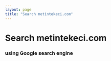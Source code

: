 ```yaml
---
layout: page
title: "Search metintekeci.com"
---
```


# Search metintekeci.com

### using Google search engine

<div id="google-custom-search">
<script>
  (function() {
    var cx = '000080914012506575356:9tlu7fddpjp'; // Google Custom Search Code for Metin Tekeci
    var gcse = document.createElement('script');
    gcse.type = 'text/javascript';
    gcse.async = true;
    gcse.src = (document.location.protocol == 'https:' ? 'https:' : 'http:') +
        '//www.google.com/cse/cse.js?cx=' + cx;
    var s = document.getElementsByTagName('script')[0];
    s.parentNode.insertBefore(gcse, s);
  })();
</script>
<gcse:searchbox></gcse:searchbox>
<gcse:searchresults></gcse:searchresults>
</div>
